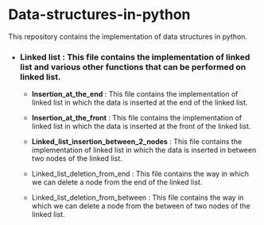 # Data-structures-in-python
This repository contains the implementation of  data structures in python.


- ### Linked list : This file contains the implementation of linked list and various other functions that can be performed on linked list.  

    - **Insertion_at_the_end** : This file contains the implementation of linked list in which the data is inserted at the end of the linked list.  
    
    - **Insertion_at_the_front** : This file contains the implementation of linked list in which the data is inserted at the front of the linked list.    

    - **Linked_list_insertion_between_2_nodes** : This file contains the implementation of linked list in which the data is inserted in between two nodes of the linked list.     

    - Linked_list_deletion_from_end : This file contains the way in which we can delete a node from the end of the linked list.  
    
    - Linked_list_deletion_from_between : This file contains the way in which we can delete a node from the between of two nodes of the linked list.
